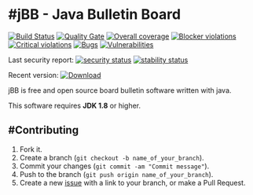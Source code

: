 #jBB - Java Bulletin Board
=================================
[![Build Status](http://vps289371.ovh.net:8000/buildStatus/icon?job=jBB-build-feature_hibernate-statistics-property_0.11.0_20180512)](http://vps289371.ovh.net:8000/job/jBB-build-feature_hibernate-statistics-property_0.11.0_20180512/)
[![Quality Gate](https://sonarcloud.io/api/badges/gate?key=org.jbb:jbb-parent:0.11.0-hibernate-statistics-property-SNAPSHOT)](https://sonarcloud.io/dashboard?id=org.jbb%3Ajbb-parent%3A0.11.0-hibernate-statistics-property-SNAPSHOT)
[![Overall coverage](https://sonarcloud.io/api/badges/measure?key=org.jbb:jbb-parent:0.11.0-hibernate-statistics-property-SNAPSHOT&metric=coverage&blinking=true)](https://sonarcloud.io/dashboard?id=org.jbb%3Ajbb-parent%3A0.11.0-hibernate-statistics-property-SNAPSHOT)
[![Blocker violations](https://sonarcloud.io/api/badges/measure?key=org.jbb:jbb-parent:0.11.0-hibernate-statistics-property-SNAPSHOT&metric=blocker_violations&blinking=true)](https://sonarcloud.io/dashboard?id=org.jbb%3Ajbb-parent%3A0.11.0-hibernate-statistics-property-SNAPSHOT)
[![Critical violations](https://sonarcloud.io/api/badges/measure?key=org.jbb:jbb-parent:0.11.0-hibernate-statistics-property-SNAPSHOT&metric=critical_violations&blinking=true)](https://sonarcloud.io/dashboard?id=org.jbb%3Ajbb-parent%3A0.11.0-hibernate-statistics-property-SNAPSHOT)
[![Bugs](https://sonarcloud.io/api/badges/measure?key=org.jbb:jbb-parent:0.11.0-hibernate-statistics-property-SNAPSHOT&metric=bugs&blinking=true)](https://sonarcloud.io/dashboard?id=org.jbb%3Ajbb-parent%3A0.11.0-hibernate-statistics-property-SNAPSHOT)
[![Vulnerabilities](https://sonarcloud.io/api/badges/measure?key=org.jbb:jbb-parent:0.11.0-hibernate-statistics-property-SNAPSHOT&metric=vulnerabilities&blinking=true)](https://sonarcloud.io/dashboard?id=org.jbb%3Ajbb-parent%3A0.11.0-hibernate-statistics-property-SNAPSHOT)

Last security report: 
[![security status](https://www.meterian.com/badge/gh/jbb-project/jbb/security)](https://www.meterian.com/report/gh/jbb-project/jbb)
[![stability status](https://www.meterian.com/badge/gh/jbb-project/jbb/stability)](https://www.meterian.com/report/gh/jbb-project/jbb)

Recent version: [ ![Download](https://api.bintray.com/packages/project-jbb/jbb-releases/jBB/images/download.svg) ](https://bintray.com/project-jbb/jbb-releases/jBB/_latestVersion)

jBB is free and open source board bulletin software written with java.


This software requires **JDK 1.8** or higher.

#Contributing
------------

1. Fork it.
2. Create a branch (`git checkout -b name_of_your_branch`).
3. Commit your changes (`git commit -am "Commit message"`).
4. Push to the branch (`git push origin name_of_your_branch`).
5. Create a new [issue](https://github.com/jbb-project/jbb/issues/new) with a link to your branch, or make a Pull Request.

